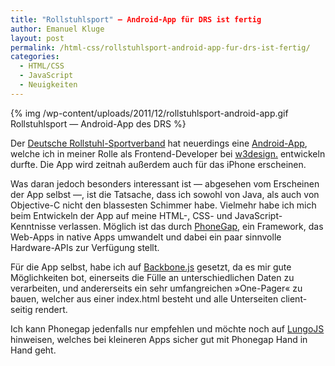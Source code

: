 ```yaml
---
title: "Rollstuhlsport" – Android-App für DRS ist fertig
author: Emanuel Kluge
layout: post
permalink: /html-css/rollstuhlsport-android-app-fur-drs-ist-fertig/
categories:
  - HTML/CSS
  - JavaScript
  - Neuigkeiten
---
```


{% img /wp-content/uploads/2011/12/rollstuhlsport-android-app.gif Rollstuhlsport — Android-App des DRS %}

Der [Deutsche Rollstuhl-Sportverband](http://www.drs.org/cms/) hat neuerdings eine [Android-App](https://market.android.com/details?id=com.phonegap.drsapp), welche ich in meiner Rolle als Frontend-Developer bei [w3design.](http://www.w3design.de/) entwickeln durfte. Die App wird zeitnah außerdem auch für das iPhone erscheinen.

Was daran jedoch besonders interessant ist — abgesehen vom Erscheinen der App selbst —, ist die Tatsache, dass ich sowohl von Java, als auch von Objective-C nicht den blassesten Schimmer habe. Vielmehr habe ich mich beim Entwickeln der App auf meine HTML-, CSS- und JavaScript-Kenntnisse verlassen. Möglich ist das durch [PhoneGap](http://phonegap.com/), ein Framework, das Web-Apps in native Apps umwandelt und dabei ein paar sinnvolle Hardware-APIs zur Verfügung stellt.

Für die App selbst, habe ich auf [Backbone.js](http://documentcloud.github.com/backbone/) gesetzt, da es mir gute Möglichkeiten bot, einerseits die Fülle an unterschiedlichen Daten zu verarbeiten, und andererseits ein sehr umfangreichen »One-Pager« zu bauen, welcher aus einer index.html besteht und alle Unterseiten client-seitig rendert.

Ich kann Phonegap jedenfalls nur empfehlen und möchte noch auf [LungoJS](http://www.lungojs.com/) hinweisen, welches bei kleineren Apps sicher gut mit Phonegap Hand in Hand geht.
